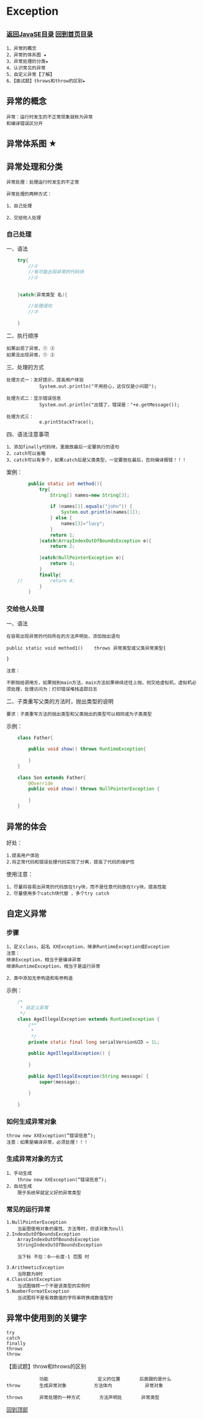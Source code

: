 Exception
====
##
### [返回JavaSE目录](./JavaSEDirectory.md) [回到首页目录](/README.md)


	1、异常的概念
	2、异常的体系图 ★
	3、异常处理的分类★
	4、认识常见的异常
	5、自定义异常【了解】
	6、【面试题】throws和throw的区别★

## 异常的概念

	异常：运行时发生的不正常现象就称为异常
	和编译错误区分开


## 异常体系图 ★



## 异常处理和分类

	异常处理：处理运行时发生的不正常
	
	异常处理的两种方式：
	
	1、自己处理
	
	2、交给他人处理

### 自己处理

一、语法

```java
	try{
		//①
		//有可能出现异常的代码块
		//②
	
	
	}catch(异常类型 名){
	
		//处理语句
		//③
		
	}
```

二、执行顺序

	如果出现了异常，① ③
	如果没出现异常，① ②
	

三、处理的方式

	处理方式一：友好提示，提高用户体验
				System.out.println("不用担心，这仅仅是小问题");
	
	处理方式二：显示错误信息
				System.out.println("出错了，错误是："+e.getMessage());
	
	处理方式三：
				e.printStackTrace();


四、语法注意事项

	1、添加finally代码块，里面放最后一定要执行的语句
	2、catch可以省略
	3、catch可以有多个，如果catch后是父类类型，一定要放在最后，否则编译报错！！！


案例：
```java
		public static int method(){
			try{
				String[] names=new String[3];
	
				if (names[1].equals("john")) {
					System.out.println(names[1]);
				} else {
					names[3]="lucy";
				}
				return 1;
			}catch(ArrayIndexOutOfBoundsException e){
				return 2;
				
			}catch(NullPointerException e){
				return 3;
			}
			finally{
	//			return 4;
			}
		}
```
	


### 交给他人处理

	
一、语法

	在容易出现异常的代码所在的方法声明处，添加抛出语句
	
	public static void method1() 	throws 异常类型或父类异常类型{

	}

	注意：

	不断抛给调用方，如果抛到main方法，main方法如果继续还往上抛，则交给虚拟机，虚拟机必须处理，处理访问为：打印错误堆栈追踪日志


二、子类重写父类的方法时，抛出类型的说明

	要求：子类重写方法的抛出类型和父类抛出的类型可以相同或为子类类型


示例：

```java
	class Father{
		
		public void show() throws RuntimeException{
			
		}
	}
	
	class Son extends Father{
		@Override
		public void show() throws NullPointerException {
			
		}
	}
```


## 异常的体会

好处：

	1.提高用户体验
	2.将正常代码和错误处理代码实现了分离，提高了代码的维护性

使用注意：

	1、尽量将容易出异常的代码放在try块，而不是任意代码放在try块，提高性能
	2、尽量使用多个catch块代替 ，多个try catch
	

	

## 自定义异常

### 步骤

	1、定义class，起名 XXException，继承RuntimeException或Exception
	注意：
	继承Exception，相当于是编译异常
	继承RuntimeException，相当于是运行异常
	
	2、类中添加无参构造和有参构造

示例：
```java
	/*
	 * 自定义异常
	 */
	class AgeIllegalException extends RuntimeException {
		/**
		 * 
		 */
		private static final long serialVersionUID = 1L;
	
		public AgeIllegalException() {
	
		}
	
		public AgeIllegalException(String message) {
			super(message);
	
		}
	
	}
```

### 如何生成异常对象

	throw new XXException(“错误信息”);
	注意：如果是编译异常，必须处理！！！


### 生成异常对象的方式

	1、手动生成
		throw new XXException(“错误信息”);
	2、自动生成
		限于系统早就定义好的异常类型
		



### 常见的运行异常

	1.NullPointerException
		当妄图使用对象的属性、方法等时，但该对象为null
	2.IndexOutOfBoundsException
		ArrayIndexOutOfBoundsException
		StringIndexOutOfBoundsException
		
		当下标 不在：0——长度-1 范围 时

	3.ArithmeticException
		当除数为0时
	4.ClassCastException
		当试图强转一个不是该类型的实例时
	5.NumberFormatException
		当试图将不是有效数值的字符串转换成数值型时

## 异常中使用到的关键字

	try
	catch
	finally
	throws
	throw


【面试题】throw和throws的区别
	
				功能					定义的位置		后面跟的是什么
	throw		生成异常对象			方法体内			异常对象
	
	throws		异常处理的一种方式		方法声明处		异常类型


[回到顶部](#readme)

